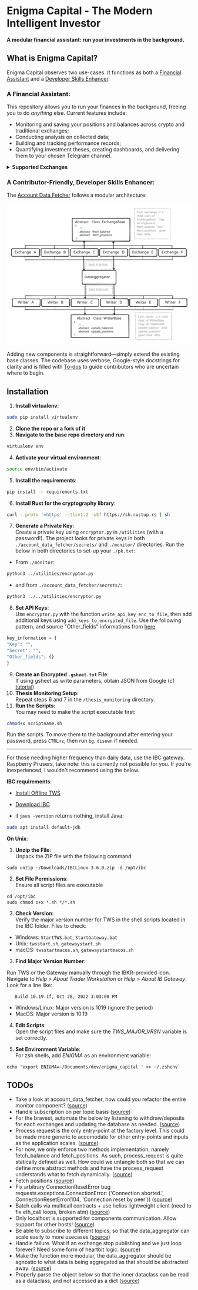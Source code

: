 # Enigma Capital - The Modern Intelligent Investor

**A modular financial assistant: run your investments in the background.**

## What is Enigma Capital?

Enigma Capital observes two use-cases. It functions as both a [Financial Assistant](#a-financial-assistant) and a [Developer Skills Enhancer](#a-contributor-friendly-developer-skills-honer).

### A Financial Assistant:

This repository allows you to run your finances in the background, freeing you to do _anything_ else. Current features include:

- Monitoring and saving your positions and balances across crypto and traditional exchanges;
- Conducting analysis on collected data;
- Building and tracking performance records;
- Quantifying investment theses, creating dashboards, and delivering them to your chosen Telegram channel.

<details>
  <summary><strong>Supported Exchanges</strong></summary>

  - Binance;
  - Bybit;
  - DYDX; 
  - Ethereum; 
  - Interactive Brokers; 
  - TradeStation;
  - FTX;
  - Kraken;
  - RootStock;

</details>

### A Contributor-Friendly, Developer Skills Enhancer:

The [Account Data Fetcher](./account_data_fetcher/) follows a modular architecture:

![Infrastructure](./readme_public/infrastructure_github.svg)

Adding new components is straightforward—simply extend the existing base classes. The codebase uses verbose, Google-style docstrings for clarity and is filled with [To-dos](#todos) to guide contributors who are uncertain where to begin.

## Installation

1. **Install virtualenv**:
```bash
sudo pip install virtualenv
```
2. **Clone the repo or a fork of it**
3. **Navigate to the base repo directory and run**:
```bash
virtualenv env
```
4. **Activate your virtual environment**: 
```bash
source env/bin/activate
```
5. **Install the requirements**: 
```bash
pip install -r requirements.txt
```
6. **Install Rust for the cryptography library**: 
```bash
curl --proto '=https' --tlsv1.2 -sSf https://sh.rustup.rs | sh
```
7. **Generate a Private Key**:   
Create a private key using `encryptor.py` in `/utilities` (with a password!). The project looks for private keys in both `./account_data_fetcher/secrets/` and `./monitor/` directories. Run the below in both directories to set-up your `./pk.txt`:  
- From `./monitor`:
```bash
python3 ../utilities/encryptor.py
```
- and from `./account_data_fetcher/secrets/`:
```bash
python3 ../../utilities/encryptor.py
```

8. **Set API Keys**:  
Use `encryptor.py` with the function `write_api_key_enc_to_file`, then add additional keys using `add_keys_to_encrypted_file`. Use the following pattern, and source "Other_fields" informations from [here](./account_data_fetcher/secrets/example_.api_enc.py)
```python
key_information = {
"Key": "",
"Secret": "",
"Other_fields": {}
}
```
9. **Create an Encrypted `.gsheet.txt` File**:  
If using gsheet as write parameters, obtain JSON from Google (cf [tutorial](https://medium.com/craftsmenltd/from-csv-to-google-sheet-using-python-ef097cb014f9))
10. **Thesis Monitoring Setup**:  
Repeat steps 6 and 7 in the `/thesis_monitoring` directory.
11. **Run the Scripts**:   
You may need to make the script executable first:
```bash
chmod+x scriptname.sh
```
Run the scripts. To move them to the background after entering your password, press `CTRL+z`, then run `bg`. `disown` if needed.

---


For those needing higher frequency than daily data, use the IBC gateway. Raspberry Pi users, take note: this is currently not possible for you. If you're inexperienced, I wouldn't recommend using the below.

**IBC requirements**:

- [Install Offline TWS](https://www.interactivebrokers.com/en/trading/tws-offline-installers.php)

- [Download IBC](https://github.com/IbcAlpha/IBC/releases)
- iI `java -version` returns nothing, install Java:
```bash
sudo apt install default-jdk
```

**On Unix**:  

1. **Unzip the File**:  
Unpack the ZIP file with the following command
```
sudo unzip ~/Downloads/IBCLinux-3.6.0.zip -d /opt/ibc
```
2. **Set File Permissions**:  
Ensure all script files are executable
```
cd /opt/ibc
sudo chmod o+x *.sh */*.sh
```
3. **Check Version**:  
Verify the major version number for TWS in the shell scripts located in the IBC folder. Files to check:
- Windows: `StartTWS.bat`, `StartGateway.bat`
- Unix: `twsstart.sh`, `gatewaystart.sh`
- macOS: `twsstartmacos.sh`, `gatewaystartmacos.sh`

3. **Find Major Version Number**:  

Run TWS or the Gateway manually through the IBKR-provided icon. Navigate to *Help* > *About Trader Workstation* or *Help* > *About IB Gateway*. Look for a line like:
```
   Build 10.19.1f, Oct 28, 2022 3:03:08 PM
```
- Windows/Linux: Major version is 1019 (ignore the period)
- MacOS: Major version is 10.19

4. **Edit Scripts**:    
Open the script files and make sure the *TWS_MAJOR_VRSN* variable is set correctly.

5. **Set Environment Variable**:    
For zsh shells, add *ENIGMA* as an environment variable:
```
echo 'export ENIGMA=~/Documents/dev/enigma_capital ' >> ~/.zshenv`
```     
    
 
 ## TODOs
- Take a look at account_data_fetcher, how could you refactor the entire monitor component? ([source](https://github.com/SFYLL/enigma_capital/blob/master/monitor/runner.py#L20))
- Handle subscription on per topic basis ([source](https://github.com/SFYLL/enigma_capital/blob/master/account_data_fetcher/writers/writer_base.py#L100))
- For the bravest, automate the below by listening to withdraw/deposits for each exchanges and updating the database as needed. ([source](https://github.com/SFYLL/enigma_capital/blob/master/account_data_fetcher/writers/deposit_and_withdraw_handler.py#L59))
- Process request is the only entry-point at the factory level. This could be made more generic to accomodate for other entry-points and inputs as the application scales. ([source](https://github.com/SFYLL/enigma_capital/blob/master/account_data_fetcher/launcher/process_factory_base.py#L43))
- For now, we only enforce two methods implementation, namely fetch_balance and fetch_positions. As such, process_request is quite statically defined as well. How could we untangle both so that we can define more abstract methods and have the process_request understands what to fetch dynamically. ([source](https://github.com/SFYLL/enigma_capital/blob/master/account_data_fetcher/exchanges/exchange_base.py#L12))
- Fetch positions ([source](https://github.com/SFYLL/enigma_capital/blob/master/account_data_fetcher/exchanges/ib_async/data_fetcher.py#L49))
- Fix arbitrary ConnectionResetError bug requests.exceptions.ConnectionError: ('Connection aborted.', ConnectionResetError(104, 'Connection reset by peer')) ([source](https://github.com/SFYLL/enigma_capital/blob/master/account_data_fetcher/exchanges/dydx/data_fetcher.py#L65))
- Batch calls via multicall contracts + use helios lightweight client (need to fix eth_call loops, broken atm) ([source](https://github.com/SFYLL/enigma_capital/blob/master/account_data_fetcher/exchanges/ethereum/data_fetcher.py#L42))
- Only localhost is supported for components communication. Allow support for other hosts! ([source](https://github.com/SFYLL/enigma_capital/blob/master/account_data_fetcher/data_aggregator/data_aggregator.py#L230))
- Be able to subscribe to different topics, so that the data_aggregator can scale easily to more usecases ([source](https://github.com/SFYLL/enigma_capital/blob/master/account_data_fetcher/data_aggregator/data_aggregator.py#L291))
- Handle failure. What if an exchange stop publishing and we just loop forever? Need some form of heartbit logic. ([source](https://github.com/SFYLL/enigma_capital/blob/master/account_data_fetcher/data_aggregator/data_aggregator.py#L296))
- Make the function more modular, the data_aggregator should be agnostic to what data is being aggregated as that should be abstracted away. ([source](https://github.com/SFYLL/enigma_capital/blob/master/account_data_fetcher/data_aggregator/data_aggregator.py#L297))
- Properly parse the object below so that the inner dataclass can be read as a dataclass, and not accessed as a dict ([source](https://github.com/SFYLL/enigma_capital/blob/master/account_data_fetcher/data_aggregator/data_aggregator.py#L323))